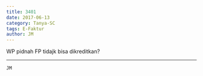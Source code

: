 ```yaml
---
title: 3401
date: 2017-06-13
category: Tanya-SC
tags: E-Faktur
author: JM
---
```


WP pidnah FP tidajk bisa dikreditkan?

---



`JM`

